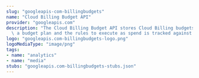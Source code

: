 ```yaml
---
slug: "googleapis-com-billingbudgets"
name: "Cloud Billing Budget API"
provider: "googleapis.com"
description: "The Cloud Billing Budget API stores Cloud Billing budgets, which define\
  \ a budget plan and the rules to execute as spend is tracked against that plan."
logo: "googleapis.com-billingbudgets-logo.png"
logoMediaType: "image/png"
tags:
- name: "analytics"
- name: "media"
stubs: "googleapis.com-billingbudgets-stubs.json"
---
```


